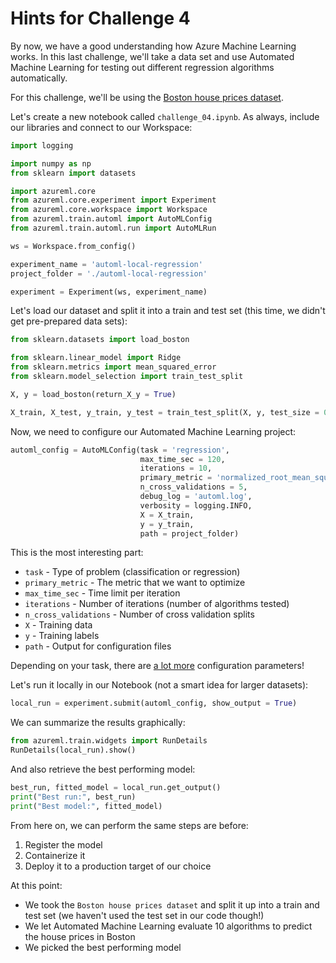 # Hints for Challenge 4

By now, we have a good understanding how Azure Machine Learning works. In this last challenge, we'll take a data set and use Automated Machine Learning for testing out different regression algorithms automatically.

For this challenge, we'll be using the [Boston house prices dataset](http://scikit-learn.org/stable/datasets/index.html#boston-dataset).

Let's create a new notebook called `challenge_04.ipynb`. As always, include our libraries and connect to our Workspace:

```python
import logging

import numpy as np
from sklearn import datasets

import azureml.core
from azureml.core.experiment import Experiment
from azureml.core.workspace import Workspace
from azureml.train.automl import AutoMLConfig
from azureml.train.automl.run import AutoMLRun

ws = Workspace.from_config()
```

```python
experiment_name = 'automl-local-regression'
project_folder = './automl-local-regression'

experiment = Experiment(ws, experiment_name)
```

Let's load our dataset and split it into a train and test set (this time, we didn't get pre-prepared data sets):

```python
from sklearn.datasets import load_boston

from sklearn.linear_model import Ridge
from sklearn.metrics import mean_squared_error
from sklearn.model_selection import train_test_split

X, y = load_boston(return_X_y = True)

X_train, X_test, y_train, y_test = train_test_split(X, y, test_size = 0.2, random_state = 0)
```

Now, we need to configure our Automated Machine Learning project:

```python
automl_config = AutoMLConfig(task = 'regression',
                             max_time_sec = 120,
                             iterations = 10,
                             primary_metric = 'normalized_root_mean_squared_error',
                             n_cross_validations = 5,
                             debug_log = 'automl.log',
                             verbosity = logging.INFO,
                             X = X_train, 
                             y = y_train,
                             path = project_folder)
```

This is the most interesting part:

* `task` - Type of problem (classification or regression)
* `primary_metric` - The metric that we want to optimize
* `max_time_sec` - Time limit per iteration
* `iterations` - Number of iterations (number of algorithms tested)
* `n_cross_validations` - Number of cross validation splits
* `X` - Training data
* `y` - Training labels
* `path` - Output for configuration files

Depending on your task, there are [a lot more](https://docs.microsoft.com/en-us/python/api/azureml-train-automl/azureml.train.automl.automlconfig(class)?view=azure-ml-py) configuration parameters!

Let's run it locally in our Notebook (not a smart idea for larger datasets):

```python
local_run = experiment.submit(automl_config, show_output = True)
```

We can summarize the results graphically:

```python
from azureml.train.widgets import RunDetails
RunDetails(local_run).show()
```

And also retrieve the best performing model:

```python
best_run, fitted_model = local_run.get_output()
print("Best run:", best_run)
print("Best model:", fitted_model)
```

From here on, we can perform the same steps are before:

1. Register the model
1. Containerize it
1. Deploy it to a production target of our choice

At this point:

* We took the `Boston house prices dataset` and split it up into a train and test set (we haven't used the test set in our code though!)
* We let Automated Machine Learning evaluate 10 algorithms to predict the house prices in Boston
* We picked the best performing model
